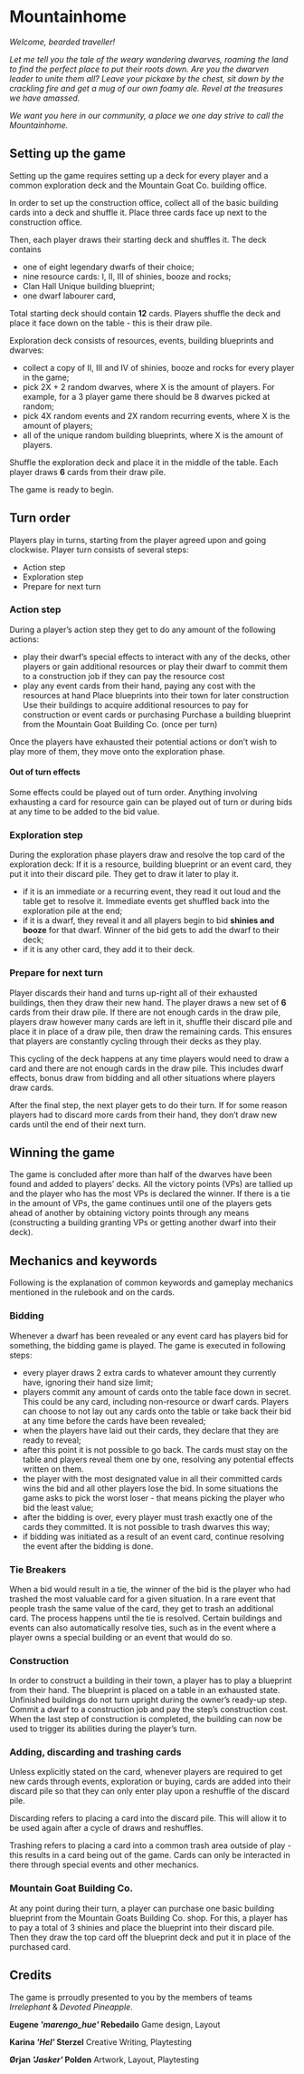 # Mountainhome
*Welcome, bearded traveller!*

*Let me tell you the tale of the weary wandering dwarves, roaming the land to find the perfect place to put their roots down. Are you the dwarven leader to unite them all? Leave your pickaxe by the chest, sit down by the crackling fire and get a mug of our own foamy ale. Revel at the treasures we have amassed.*

*We want you here in our community, a place we one day strive to call the Mountainhome.*

## Setting up the game
Setting up the game requires setting up a deck for every player and a common exploration deck and the Mountain Goat Co. building office.

In order to set up the construction office, collect all of the basic building cards into a deck and shuffle it. Place three cards face up next to the construction office.

Then, each player draws their starting deck and shuffles it. The deck contains 
- one of eight legendary dwarfs of their choice;
- nine resource cards: I, II, III of shinies, booze and rocks;
- Clan Hall Unique building blueprint;
- one dwarf labourer card,

Total starting deck should contain **12** cards. Players shuffle the deck and place it face down on the table - this is their draw pile.

Exploration deck consists of resources, events, building blueprints and dwarves:
- collect a copy of II, III and IV of shinies, booze and rocks for every player in the game;
- pick 2X + 2 random dwarves, where X is the amount of players. For example, for a 3 player game there should be 8 dwarves picked at random;
- pick 4X random events and 2X random recurring events, where X is the amount of players;
- all of the unique random building blueprints, where X is the amount of players.

Shuffle the exploration deck and place it in the middle of the table. Each player draws **6** cards from their draw pile.

The game is ready to begin.

## Turn order
Players play in turns, starting from the player agreed upon and going clockwise. Player turn consists of several steps:
- Action step
- Exploration step
- Prepare for next turn

### Action step
During a player’s action step they get to do any amount of the following actions:
- play their dwarf’s special effects to interact with any of the decks, other players or gain additional resources or play their dwarf to commit them to a construction job if they can pay the resource cost
- play any event cards from their hand, paying any cost with the resources at hand
Place blueprints into their town for later construction
Use their buildings to acquire additional resources to pay for construction or event cards or purchasing
Purchase a building blueprint from the Mountain Goat Building Co. (once per turn)

Once the players have exhausted their potential actions or don’t wish to play more of them, they move onto the exploration phase.

#### Out of turn effects
Some effects could be played out of turn order. Anything involving exhausting a card for resource gain can be played out of turn or during bids at any time to be added to the bid value.

### Exploration step
During the exploration phase players draw and resolve the top card of the exploration deck:
If it is a resource, building blueprint or an event card, they put it into their discard pile. They get to draw it later to play it.
- if it is an immediate or a recurring event, they read it out loud and the table get to resolve it. Immediate events get shuffled back into the exploration pile at the end;
- if it is a dwarf, they reveal it and all players begin to bid **shinies and booze** for that dwarf. Winner of the bid gets to add the dwarf to their deck;
- if it is any other card, they add it to their deck.

### Prepare for next turn
Player discards their hand and turns up-right all of their exhausted buildings, then they draw their new hand. The player draws a new set of **6** cards from their draw pile. If there are not enough cards in the draw pile, players draw however many cards are left in it, shuffle their discard pile and place it in place of a draw pile, then draw the remaining cards. This ensures that players are constantly cycling through their decks as they play.

This cycling of the deck happens at any time players would need to draw a card and there are not enough cards in the draw pile. This includes dwarf effects, bonus draw from bidding and all other situations where players draw cards.

After the final step, the next player gets to do their turn. If for some reason players had to discard more cards from their hand, they don’t draw new cards until the end of their next turn.

## Winning the game
The game is concluded after more than half of the dwarves have been found and added to players’ decks. All the victory points (VPs) are tallied up and the player who has the most VPs is declared the winner. If there is a tie in the amount of VPs, the game continues until one of the players gets ahead of another by obtaining victory points through any means (constructing a building granting VPs or getting another dwarf into their deck).

## Mechanics and keywords
Following is the explanation of common keywords and gameplay mechanics mentioned in the rulebook and on the cards.
### Bidding
Whenever a dwarf has been revealed or any event card has players bid for something, the bidding game is played. The game is executed in following steps:
- every player draws 2 extra cards to whatever amount they currently have, ignoring their hand size limit;
- players commit any amount of cards onto the table face down in secret. This could be any card, including non-resource or dwarf cards. Players can choose to not lay out any cards onto the table or take back their bid at any time before the cards have been revealed;
- when the players have laid out their cards, they declare that they are ready to reveal;
- after this point it is not possible to go back. The cards must stay on the table and players reveal them one by one, resolving any potential effects written on them.
- the player with the most designated value in all their committed cards wins the bid and all other players lose the bid. In some situations the game asks to pick the worst loser - that means picking the player who bid the least value;
- after the bidding is over, every player must trash exactly one of the cards they committed. It is not possible to trash dwarves this way;
- if bidding was initiated as a result of an event card, continue resolving the event after the bidding is done.

### Tie Breakers
When a bid would result in a tie, the winner of the bid is the player who had trashed the most valuable card for a given situation. In a rare event that people trash the same value of the card, they get to trash an additional card. The process happens until the tie is resolved. Certain buildings and events can also automatically resolve ties, such as in the event where a player owns a special building or an event that would do so.

### Construction
In order to construct a building in their town, a player has to play a blueprint from their hand. The blueprint is placed on a table in an exhausted state. Unfinished buildings do not turn upright during the owner’s ready-up step. Commit a dwarf to a construction job and pay the step’s construction cost. When the last step of construction is completed, the building can now be used to trigger its abilities during the player’s turn.

### Adding, discarding and trashing cards
Unless explicitly stated on the card, whenever players are required to get new cards through events, exploration or buying, cards are added into their discard pile so that they can only enter play upon a reshuffle of the discard pile.

Discarding refers to placing a card into the discard pile. This will allow it to be used again after a cycle of draws and reshuffles.

Trashing refers to placing a card into a common trash area outside of play - this results in a card being out of the game. Cards can only be interacted in there through special events and other mechanics.

### Mountain Goat Building Co.
At any point during their turn, a player can purchase one basic building blueprint from the Mountain Goats Building Co. shop. For this, a player has to pay a total of 3 shinies and place the blueprint into their discard pile. Then they draw the top card off the blueprint deck and put it in place of the purchased card.

## Credits
The game is prroudly presented to you by the members of teams *Irrelephant* & *Devoted Pineapple*.

**Eugene *'marengo_hue'* Rebedailo**
Game design, Layout

**Karina *'Hel'* Sterzel**
Creative Writing, Playtesting

**Ørjan *'Jasker'* Polden**
Artwork, Layout, Playtesting
